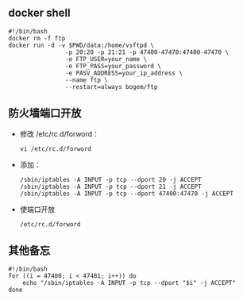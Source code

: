 ## docker shell

```shell
#!/bin/bash
docker rm -f ftp
docker run -d -v $PWD/data:/home/vsftpd \
                -p 20:20 -p 21:21 -p 47400-47470:47400-47470 \
                -e FTP_USER=your_name \
                -e FTP_PASS=your_password \
                -e PASV_ADDRESS=your_ip_address \
                --name ftp \
                --restart=always bogem/ftp
```

## 防火墙端口开放

- 修改 /etc/rc.d/forword：

  ```shell
  vi /etc/rc.d/forword
  ```


- 添加：

  ```shell
  /sbin/iptables -A INPUT -p tcp --dport 20 -j ACCEPT
  /sbin/iptables -A INPUT -p tcp --dport 21 -j ACCEPT
  /sbin/iptables -A INPUT -p tcp --dport 47400:47470 -j ACCEPT
  ```

- 使端口开放

  ```shell
  /etc/rc.d/forword
  ```


## 其他备忘

```shell
#!/bin/bash
for ((i = 47400; i < 47481; i++)) do
	echo "/sbin/iptables -A INPUT -p tcp --dport "$i" -j ACCEPT"
done
```
